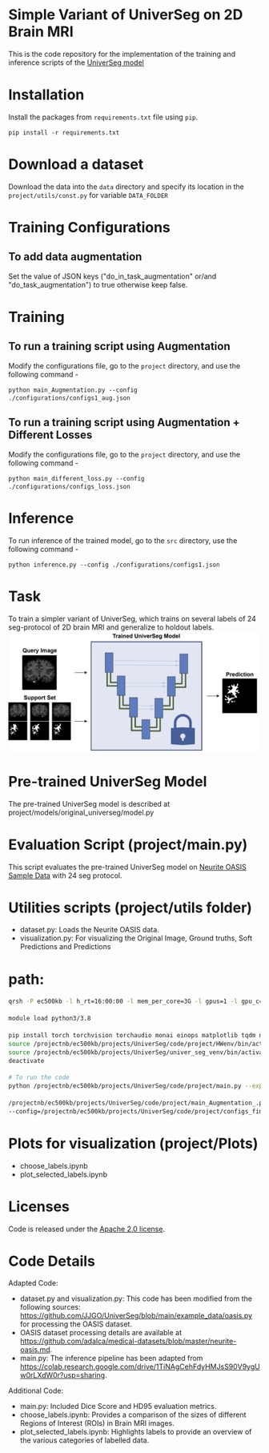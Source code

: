 # Simple Variant of UniverSeg on 2D Brain MRI
This is the code repository for the implementation of the training and inference scripts of the [UniverSeg model](https://arxiv.org/abs/2304.06131)

# Installation
Install the packages from `requirements.txt` file using `pip`. 
```
pip install -r requirements.txt
```
# Download a dataset
Download the data into the `data` directory and specify its location in the `project/utils/const.py` for variable `DATA_FOLDER`

# Training Configurations
## To add data augmentation
Set the value of JSON keys ("do_in_task_augmentation" or/and "do_task_augmentation") to true otherwise keep false.

# Training
## To run a training script using Augmentation
Modify the configurations file, go to the `project` directory, and use the following command -
```
python main_Augmentation.py --config ./configurations/configs1_aug.json
```
## To run a training script using Augmentation + Different Losses
Modify the configurations file, go to the `project` directory, and use the following command -
```
python main_different_loss.py --config ./configurations/configs_loss.json
```


# Inference
To run inference of the trained model, go to the `src` directory, use the following command -
```
python inference.py --config ./configurations/configs1.json
```

# Task
To train a simpler variant of UniverSeg, which trains on several labels of 24 seg-protocol of 2D brain MRI and generalize to holdout labels.
![Few Shot Segmentation Task on a Query Image using a Support Set](result/task.jpg)


# Pre-trained UniverSeg Model
The pre-trained UniverSeg model is described at project/models/original_universeg/model.py

# Evaluation Script (project/main.py)
This script evaluates the pre-trained UniverSeg model on [Neurite OASIS Sample Data](https://github.com/adalca/medical-datasets/blob/master/neurite-oasis.md) with 24 seg protocol.

# Utilities scripts (project/utils folder)
- dataset.py: Loads the Neurite OASIS data.
- visualization.py: For visualizing the Original Image, Ground truths, Soft Predictions and Predictions

# path:
```sh
qrsh -P ec500kb -l h_rt=16:00:00 -l mem_per_core=3G -l gpus=1 -l gpu_c=7 

module load python3/3.8

pip install torch torchvision torchaudio monai einops matplotlib tqdm nibabel pydantic scipy
source /projectnb/ec500kb/projects/UniverSeg/code/project/HWenv/bin/activate
source /projectnb/ec500kb/projects/UniverSeg/univer_seg_venv/bin/activate
deactivate

# To run the code
python /projectnb/ec500kb/projects/UniverSeg/code/project/main.py --experiment_name="16_16"

/projectnb/ec500kb/projects/UniverSeg/code/project/main_Augmentation_.py
--config=/projectnb/ec500kb/projects/UniverSeg/code/project/configs_final.json
```
# Plots for visualization (project/Plots)
- choose_labels.ipynb
- plot_selected_labels.ipynb

# Licenses
Code is released under the [Apache 2.0 license](LICENSE).


# Code Details
Adapted Code:
- dataset.py and visualization.py: This code has been modified from the following sources: https://github.com/JJGO/UniverSeg/blob/main/example_data/oasis.py for processing the OASIS dataset.
- OASIS dataset processing details are available at https://github.com/adalca/medical-datasets/blob/master/neurite-oasis.md.
- main.py: The inference pipeline has been adapted from https://colab.research.google.com/drive/1TiNAgCehFdyHMJsS90V9ygUw0rLXdW0r?usp=sharing.

Additional Code:
- main.py: Included Dice Score and HD95 evaluation metrics.
- choose_labels.ipynb: Provides a comparison of the sizes of different Regions of Interest (ROIs) in Brain MRI images.
- plot_selected_labels.ipynb: Highlights labels to provide an overview of the various categories of labelled data.
